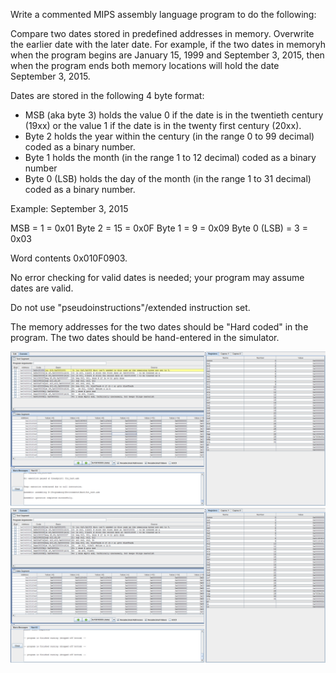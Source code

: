 Write a commented MIPS assembly language program to do the following:

Compare two dates stored in predefined addresses in memory.
Overwrite the earlier date with the later date.
For example, if the two dates in memoryh when the program begins are January 15, 1999 and September 3, 2015, then when the program ends both memory locations will hold the date September 3, 2015.

Dates are stored in the following 4 byte format:

* MSB (aka byte 3) holds the value 0 if the date is in the twentieth century (19xx) or the value 1 if the date is in the twenty first century (20xx).
* Byte 2 holds the year within the century (in the range 0 to 99 decimal) coded as a binary number.
* Byte 1 holds the month (in the range 1 to 12 decimal) coded as a binary number
* Byte 0 (LSB) holds the day of the month (in the range 1 to 31 decimal) coded as a binary number.

Example: September 3, 2015

MSB = 1 = 0x01
Byte 2 = 15 = 0x0F
Byte 1 = 9 = 0x09
Byte 0 (LSB) = 3 = 0x03

Word contents 0x010F0903.

No error checking for valid dates is needed; your program may assume dates are valid.

Do not use "pseudoinstructions"/extended instruction set.

The memory addresses for the two dates should be "Hard coded" in the program.
The two dates should be hand-entered in the simulator.

![screenshot 1](Screen1.png "Screenshot prior to running")
![screenshot 2](Screen2.png "Screenshot post running")
